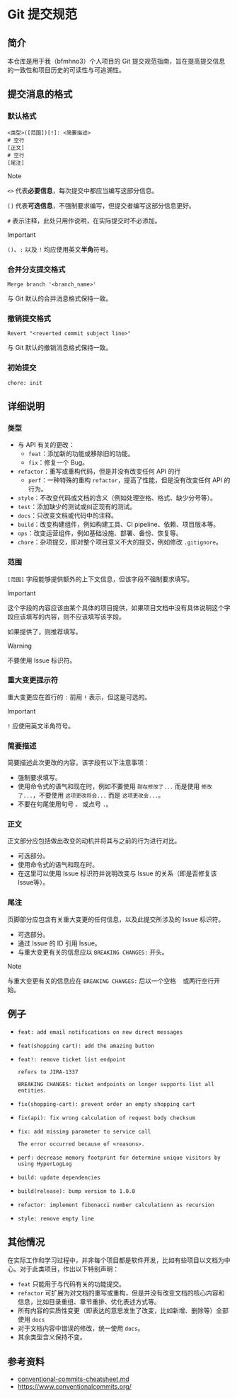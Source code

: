 # Git 提交规范

## 简介

本仓库是用于我（bfmhno3）个人项目的 Git 提交规范指南，旨在提高提交信息的一致性和项目历史的可读性与可追溯性。

## 提交消息的格式

### 默认格式

```shell
<类型>([范围])[!]: <简要描述>
# 空行
[正文]
# 空行
[尾注]
```

> [!note]
>
> `<>` 代表**必要信息**，每次提交中都应当编写这部分信息。
>
> `[]` 代表**可选信息**，不强制要求编写，但提交者编写这部分信息更好。
>
> `#` 表示注释，此处只用作说明，在实际提交时不必添加。

> [!important]
>
> `()`、`:` 以及 `!` 均应使用英文**半角**符号。

### 合并分支提交格式

```shell
Merge branch '<branch_name>'
```

与 Git 默认的合并消息格式保持一致。

### 撤销提交格式

```shell
Revert "<reverted commit subject line>"
```

与 Git 默认的撤销消息格式保持一致。

### 初始提交

```shell
chore: init
```

## 详细说明

### 类型

+ 与 API 有关的更改：
  + `feat`：添加新的功能或移除旧的功能。
  + `fix`：修复一个 Bug。
+ `refactor`：重写或重构代码，但是并没有改变任何 API 的行
  + `perf`：一种特殊的重构 `refactor`，提高了性能，但是没有改变任何 API 的行为。
+ `style`：不改变代码或文档的含义（例如处理空格、格式、缺少分号等）。
+ `test`：添加缺少的测试或纠正现有的测试。
+ `docs`：只改变文档或代码中的注释。
+ `build`：改变构建组件，例如构建工具、CI pipeline、依赖、项目版本等。
+ `ops`：改变运营组件，例如基础设施、部署、备份、恢复等。
+ `chore`：杂项提交，即对整个项目意义不大的提交，例如修改 `.gitignore`。

### 范围

`[范围]` 字段能够提供额外的上下文信息，但该字段不强制要求填写。

> [!important]
>
> 这个字段的内容应该由某个具体的项目提供，如果项目文档中没有具体说明这个字段应该填写的内容，则不应该填写该字段。
>
> 如果提供了，则推荐填写。

> [!warning]
>
> 不要使用 Issue 标识符。

### 重大变更提示符

重大变更应在首行的 `:` 前用 `!` 表示，但这是可选的。

> [!important]
>
> `!` 应使用英文半角符号。

### 简要描述

简要描述此次更改的内容，该字段有以下注意事项：

+ 强制要求填写。
+ 使用命令式的语气和现在时，例如不要使用 `刚在修改了...` 而是使用 `修改了...`，不要使用 `这项更改将会...` 而是 `这项更改会...`。
+ 不要在句尾使用句号 `。` 或点号 `.`。

### 正文

正文部分应包括做出改变的动机并将其与之前的行为进行对比。

+ 可选部分。
+ 使用命令式的语气和现在时。
+ 在这里可以使用 Issue 标识符并说明改变与 Issue 的关系（即是否修复该 Issue等）。

### 尾注

页脚部分应包含有关重大变更的任何信息，以及此提交所涉及的 Issue 标识符。

+ 可选部分。
+ 通过 Issue 的 ID 引用 Issue。
+ 与重大变更有关的信息应以 `BREAKING CHANGES:` 开头。

> [!note]
>
> 与重大变更有关的信息应在 `BREAKING CHANGES:` 后以一个空格 ` ` 或两行空行开始。

## 例子

+ ```shell
  feat: add email notifications on new direct messages
  ```

+ ```shell
  feat(shopping cart): add the amazing button
  ```

+ ```shell
  feat!: remove ticket list endpoint
  
  refers to JIRA-1337
  
  BREAKING CHANGES: ticket endpoints on longer supports list all entities.
  ```

+ ```shell
  fix(shopping-cart): prevent order an empty shopping cart
  ```

+ ```shell
  fix(api): fix wrong calculation of request body checksum
  ```

+ ```shell
  fix: add missing parameter to service call
  
  The error occurred because of <reasons>.
  ```

+ ```shell
  perf: decrease memory footprint for determine unique visitors by using HyperLogLog
  ```

+ ```shell
  build: update dependencies
  ```

+ ```
  build(release): bump version to 1.0.0
  ```

+ ```
  refactor: implement fibonacci number calculationn as recursion
  ```

+ ```
  style: remove empty line
  ```

## 其他情况

在实际工作和学习过程中，并非每个项目都是软件开发，比如有些项目以文档为中心。对于此类项目，作出以下特别声明：

+ `feat` 只能用于与代码有关的功能提交。
+ `refactor` 可扩展为对文档的重写或重构，但是并没有改变文档的核心内容和信息，比如目录重组、章节重排、优化表述方式等。
+ 所有内容的实质性变更（即表达的意思发生了改变，比如新增、删除等）全部使用 `docs`
+ 对于文档内容中错误的修改，统一使用 `docs`。
+ 其余类型含义保持不变。

## 参考资料

+ [conventional-commits-cheatsheet.md](https://gist.github.com/qoomon/5dfcdf8eec66a051ecd85625518cfd13)
+ https://www.conventionalcommits.org/
